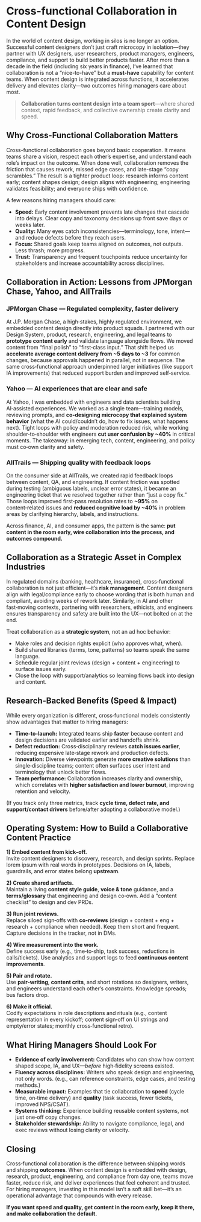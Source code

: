 # Cross-functional Collaboration in Content Design

In the world of content design, working in silos is no longer an option. Successful content designers don’t just craft microcopy in isolation—they partner with UX designers, user researchers, product managers, engineers, compliance, and support to build better products faster. After more than a decade in the field (including six years in finance), I’ve learned that collaboration is not a “nice-to-have” but a **must-have** capability for content teams. When content design is integrated across functions, it accelerates delivery and elevates clarity—two outcomes hiring managers care about most.

> **Collaboration turns content design into a team sport**—where shared context, rapid feedback, and collective ownership create clarity and speed.

## Why Cross-Functional Collaboration Matters

Cross-functional collaboration goes beyond basic cooperation. It means teams share a vision, respect each other’s expertise, and understand each role’s impact on the outcome. When done well, collaboration removes the friction that causes rework, missed edge cases, and late-stage “copy scrambles.” The result is a tighter product loop: research informs content early; content shapes design; design aligns with engineering; engineering validates feasibility; and everyone ships with confidence.

A few reasons hiring managers should care:

- **Speed:** Early content involvement prevents late changes that cascade into delays. Clear copy and taxonomy decisions up front save days or weeks later.
- **Quality:** Many eyes catch inconsistencies—terminology, tone, intent—and reduce defects before they reach users.
- **Focus:** Shared goals keep teams aligned on outcomes, not outputs. Less thrash; more progress.
- **Trust:** Transparency and frequent touchpoints reduce uncertainty for stakeholders and increase accountability across disciplines.

## Collaboration in Action: Lessons from JPMorgan Chase, Yahoo, and AllTrails

### JPMorgan Chase — Regulated complexity, faster delivery
At J.P. Morgan Chase, a high‑stakes, highly regulated environment, we embedded content design directly into product squads. I partnered with our Design System, product, research, engineering, and legal teams to **prototype content early** and validate language alongside flows. We moved content from “final polish” to “first‑class input.” That shift helped us **accelerate average content delivery from ~5 days to ~3** for common changes, because approvals happened in parallel, not in sequence. The same cross‑functional approach underpinned larger initiatives (like support IA improvements) that reduced support burden and improved self‑service.

### Yahoo — AI experiences that are clear and safe
At Yahoo, I was embedded with engineers and data scientists building AI‑assisted experiences. We worked as a single team—training models, reviewing prompts, and **co‑designing microcopy that explained system behavior** (what the AI could/couldn’t do, how to fix issues, what happens next). Tight loops with policy and moderation reduced risk, while working shoulder‑to‑shoulder with engineers **cut user confusion by ~40%** in critical moments. The takeaway: in emerging tech, content, engineering, and policy must co‑own clarity and safety.

### AllTrails — Shipping quality with feedback loops
On the consumer side at AllTrails, we created rapid feedback loops between content, QA, and engineering. If content friction was spotted during testing (ambiguous labels, unclear error states), it became an engineering ticket that we resolved together rather than “just a copy fix.” Those loops improved first‑pass resolution rates to **~95%** on content‑related issues and **reduced cognitive load by ~40%** in problem areas by clarifying hierarchy, labels, and instructions.

Across finance, AI, and consumer apps, the pattern is the same: **put content in the room early, wire collaboration into the process, and outcomes compound.**

## Collaboration as a Strategic Asset in Complex Industries

In regulated domains (banking, healthcare, insurance), cross‑functional collaboration is not just efficient—it’s **risk management**. Content designers align with legal/compliance early to choose wording that is both human and compliant, avoiding weeks of rework later. Similarly, in AI and other fast‑moving contexts, partnering with researchers, ethicists, and engineers ensures transparency and safety are built into the UX—not bolted on at the end.

Treat collaboration as a **strategic system**, not an ad hoc behavior:
- Make roles and decision rights explicit (who approves what, when).
- Build shared libraries (terms, tone, patterns) so teams speak the same language.
- Schedule regular joint reviews (design + content + engineering) to surface issues early.
- Close the loop with support/analytics so learning flows back into design and content.

## Research-Backed Benefits (Speed & Impact)

While every organization is different, cross‑functional models consistently show advantages that matter to hiring managers:

- **Time‑to‑launch:** Integrated teams ship **faster** because content and design decisions are validated earlier and handoffs shrink.
- **Defect reduction:** Cross‑disciplinary reviews **catch issues earlier**, reducing expensive late‑stage rework and production defects.
- **Innovation:** Diverse viewpoints generate **more creative solutions** than single‑discipline teams; content often surfaces user intent and terminology that unlock better flows.
- **Team performance:** Collaboration increases clarity and ownership, which correlates with **higher satisfaction and lower burnout**, improving retention and velocity.

(If you track only three metrics, track **cycle time, defect rate, and support/contact drivers** before/after adopting a collaborative model.)

## Operating System: How to Build a Collaborative Content Practice

**1) Embed content from kick‑off.**  
Invite content designers to discovery, research, and design sprints. Replace lorem ipsum with real words in prototypes. Decisions on IA, labels, guardrails, and error states belong **upstream**.

**2) Create shared artifacts.**  
Maintain a living **content style guide**, **voice & tone** guidance, and a **terms/glossary** that engineering and design co‑own. Add a “content checklist” to design and dev PRDs.

**3) Run joint reviews.**  
Replace siloed sign‑offs with **co‑reviews** (design + content + eng + research + compliance when needed). Keep them short and frequent. Capture decisions in the tracker, not in DMs.

**4) Wire measurement into the work.**  
Define success early (e.g., time‑to‑ship, task success, reductions in calls/tickets). Use analytics and support logs to feed **continuous content improvements**.

**5) Pair and rotate.**  
Use **pair‑writing**, **content crits**, and short rotations so designers, writers, and engineers understand each other’s constraints. Knowledge spreads; bus factors drop.

**6) Make it official.**  
Codify expectations in role descriptions and rituals (e.g., content representation in every kickoff; content sign‑off on UI strings and empty/error states; monthly cross‑functional retro).

## What Hiring Managers Should Look For

- **Evidence of early involvement:** Candidates who can show how content shaped scope, IA, and UX—*before* high‑fidelity screens existed.  
- **Fluency across disciplines:** Writers who speak design and engineering, not only words. (e.g., can reference constraints, edge cases, and testing methods.)  
- **Measurable impact:** Examples that tie collaboration to **speed** (cycle time, on‑time delivery) and **quality** (task success, fewer tickets, improved NPS/CSAT).  
- **Systems thinking:** Experience building reusable content systems, not just one‑off copy changes.  
- **Stakeholder stewardship:** Ability to navigate compliance, legal, and exec reviews without losing clarity or velocity.

## Closing

Cross‑functional collaboration is the difference between shipping words and shipping **outcomes**. When content design is embedded with design, research, product, engineering, and compliance from day one, teams move faster, reduce risk, and deliver experiences that feel coherent and trusted. For hiring managers, investing in this model isn’t a soft skill bet—it’s an operational advantage that compounds with every release.

**If you want speed and quality, get content in the room early, keep it there, and make collaboration the default.**

